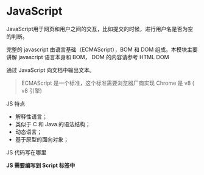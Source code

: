 # JavaScript

JavaScript用于网页和用户之间的交互，比如提交的时候，进行用户名是否为空的判断。

完整的 javascript 由语言基础（ECMAScript），BOM 和 DOM 组成。本模块主要讲解 javascript 语言本身和 BOM， DOM 的内容请参考 HTML DOM

通过 JavaScript 向文档中输出文本。

> ECMAScript 是一个标准，这个标准需要浏览器厂商实现 Chrome 是 v8 (  v8 引擎)

JS 特点

- 解释性语言；
- 类似于 C 和 Java 的语法结构；
- 动态语言；
- 基于原型的面向对象；

JS 代码写在哪里

**JS 需要编写到 Script 标签中**

